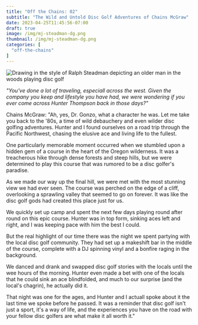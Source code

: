 ```yaml
---
title: "Off the Chains: 02"
subtitle: "The Wild and Untold Disc Golf Adventures of Chains McGraw"
date: 2023-04-25T11:45:56-07:00
draft: true
image: /img/mj-steadman-dg.png
thumbnail: /img/mj-steadman-dg.png
categories: [
  "off-the-chains"
]
---
```

![Drawing in the style of Ralph Steadman depicting an older man in the woods playing disc golf](/img/mj-steadman-dg.png)

*"You've done a lot of traveling, especiall across the west. Given the company you keep and lifestyle you have had, we were wondering if you ever come across Hunter Thompson back in those days?"*

Chains McGraw:
"Ah, yes, Dr. Gonzo, what a character he was. Let me take you back to the '80s, a time of wild debauchery and even wilder disc golfing adventures. Hunter and I found ourselves on a road trip through the Pacific Northwest, chasing the elusive ace and living life to the fullest.

One particularly memorable moment occurred when we stumbled upon a hidden gem of a course in the heart of the Oregon wilderness. It was a treacherous hike through dense forests and steep hills, but we were determined to play this course that was rumored to be a disc golfer's paradise.

As we made our way up the final hill, we were met with the most stunning view we had ever seen. The course was perched on the edge of a cliff, overlooking a sprawling valley that seemed to go on forever. It was like the disc golf gods had created this place just for us.

We quickly set up camp and spent the next few days playing round after round on this epic course. Hunter was in top form, sinking aces left and right, and I was keeping pace with him the best I could.

But the real highlight of our time there was the night we spent partying with the local disc golf community. They had set up a makeshift bar in the middle of the course, complete with a DJ spinning vinyl and a bonfire raging in the background.

We danced and drank and swapped disc golf stories with the locals until the wee hours of the morning. Hunter even made a bet with one of the locals that he could sink an ace blindfolded, and much to our surprise (and the local's chagrin), he actually did it.

That night was one for the ages, and Hunter and I actuall spoke about it the last time we spoke before he passed. It was a reminder that disc golf isn't just a sport, it's a way of life, and the experiences you have on the road with your fellow disc golfers are what make it all worth it."
